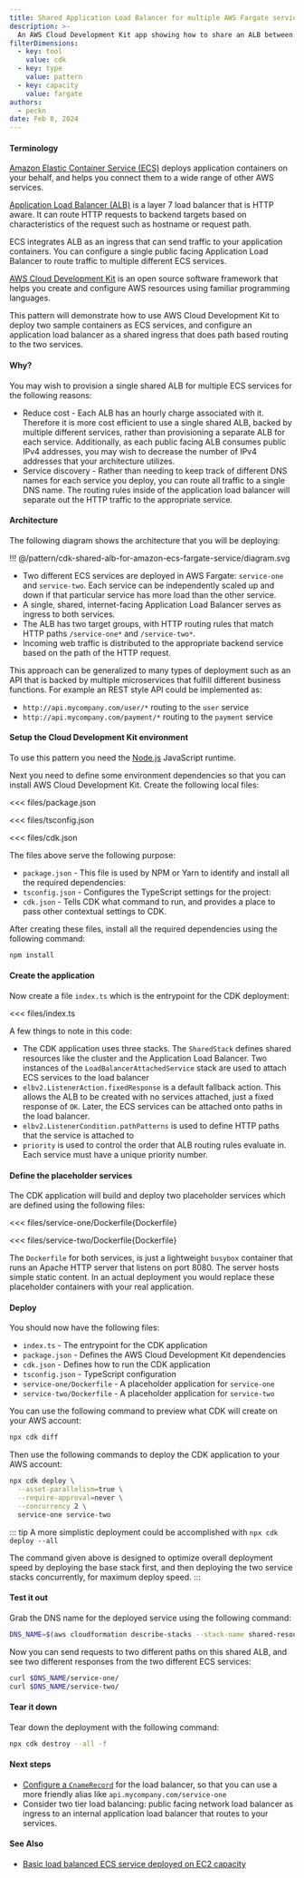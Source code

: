 ```yaml
---
title: Shared Application Load Balancer for multiple AWS Fargate services, in AWS Cloud Development Kit
description: >-
  An AWS Cloud Development Kit app showing how to share an ALB between multiple ECS services in AWS Fargate
filterDimensions:
  - key: tool
    value: cdk
  - key: type
    value: pattern
  - key: capacity
    value: fargate
authors:
  - peckn
date: Feb 8, 2024
---
```


#### Terminology

[Amazon Elastic Container Service (ECS)](https://aws.amazon.com/ecs/) deploys application containers on your behalf, and helps you connect them to a wide range of other AWS services.

[Application Load Balancer (ALB)](https://aws.amazon.com/elasticloadbalancing/application-load-balancer/) is a layer 7 load balancer that is HTTP aware. It can route HTTP requests to backend targets based on characteristics of the request such as hostname or request path.

ECS integrates ALB as an ingress that can send traffic to your application containers. You can configure a single public facing Application Load Balancer to route traffic to multiple different ECS services.

[AWS Cloud Development Kit](https://aws.amazon.com/cdk/) is an open source software framework that helps you create and configure AWS resources using familiar programming languages.

This pattern will demonstrate how to use AWS Cloud Development Kit to deploy two sample containers as ECS services, and configure an application load balancer as a shared ingress that does path based routing to the two services.

#### Why?

You may wish to provision a single shared ALB for multiple ECS services for the following reasons:

* Reduce cost - Each ALB has an hourly charge associated with it. Therefore it is more cost efficient to use a single shared ALB, backed by multiple different services, rather than provisioning a separate ALB for each service. Additionally, as each public facing ALB consumes public IPv4 addresses, you may wish to decrease the number of IPv4 addresses that your architecture utilizes.
* Service discovery - Rather than needing to keep track of different DNS names for each service you deploy, you can route all traffic to a single DNS name. The routing rules inside of the application load balancer will separate out the HTTP traffic to the appropriate service.

#### Architecture

The following diagram shows the architecture that you will be deploying:

!!! @/pattern/cdk-shared-alb-for-amazon-ecs-fargate-service/diagram.svg

* Two different ECS services are deployed in AWS Fargate: `service-one` and `service-two`. Each service can be independently scaled up and down if that particular service has more load than the other service.
* A single, shared, internet-facing Application Load Balancer serves as ingress to both services.
* The ALB has two target groups, with HTTP routing rules that match HTTP paths `/service-one*` and `/service-two*`.
* Incoming web traffic is distributed to the appropriate backend service based on the path of the HTTP request.

This approach can be generalized to many types of deployment such as an API that is backed by multiple microservices that fulfill different business functions. For example an REST style API could be implemented as:

* `http://api.mycompany.com/user/*` routing to the `user` service
* `http://api.mycompany.com/payment/*` routing to the `payment` service

#### Setup the Cloud Development Kit environment

To use this pattern you need the [Node.js](https://nodejs.org/en) JavaScript runtime.

Next you need to define some environment dependencies so that you can install AWS Cloud Development Kit. Create the following local files:

<tabs>
<tab label="package.json">

<<< files/package.json

</tab>

<tab label='tsconfig.json'>

<<< files/tsconfig.json

</tab>

<tab label='cdk.json'>

<<< files/cdk.json

</tab>
</tabs>

The files above serve the following purpose:

- `package.json` - This file is used by NPM or Yarn to identify and install all the required dependencies:
- `tsconfig.json` - Configures the TypeScript settings for the project:
- `cdk.json` - Tells CDK what command to run, and provides a place to pass other contextual settings to CDK.

After creating these files, install all the required dependencies using the following command:

```sh
npm install
```

#### Create the application

Now create a file `index.ts` which is the entrypoint for the CDK deployment:

<<< files/index.ts

A few things to note in this code:

- The CDK application uses three stacks. The `SharedStack` defines shared resources like the cluster and the Application Load Balancer. Two instances of the `LoadBalancerAttachedService` stack are used to attach ECS services to the load balancer
- `elbv2.ListenerAction.fixedResponse` is a default fallback action. This allows the ALB to be created with no services attached, just a fixed response of `OK`. Later, the ECS services can be attached onto paths in the load balancer.
- `elbv2.ListenerCondition.pathPatterns` is used to define HTTP paths that the service is attached to
- `priority` is used to control the order that ALB routing rules evaluate in. Each service must have a unique priority number.

#### Define the placeholder services

The CDK application will build and deploy two placeholder services which are defined using the following files:

<tabs>
<tab label="service-one/Dockerfile">

<<< files/service-one/Dockerfile{Dockerfile}

</tab>

<tab label="service-two/Dockerfile">

<<< files/service-two/Dockerfile{Dockerfile}

</tab>

</tabs>

The `Dockerfile` for both services, is just a lightweight `busybox` container that runs an Apache HTTP server that listens on port 8080. The server hosts simple static content. In an actual deployment you would replace these placeholder containers with your real application.

#### Deploy

You should now have the following files:

* `index.ts` - The entrypoint for the CDK application
* `package.json` - Defines the AWS Cloud Development Kit dependencies
* `cdk.json` - Defines how to run the CDK application
* `tsconfig.json` - TypeScript configuration
* `service-one/Dockerfile` - A placeholder application for `service-one`
* `service-two/Dockerfile` - A placeholder application for `service-two`

You can use the following command to preview what CDK will create on your AWS account:

```sh
npx cdk diff
```

Then use the following commands to deploy the CDK application to your AWS account:

```sh
npx cdk deploy \
  --asset-parallelism=true \
  --require-approval=never \
  --concurrency 2 \
  service-one service-two
```

::: tip
A more simplistic deployment could be accomplished with `npx cdk deploy --all`

The command given above is designed to optimize overall deployment speed by deploying the base stack first, and then deploying the two service stacks concurrently, for maximum deploy speed.
:::

#### Test it out

Grab the DNS name for the deployed service using the following command:

```sh
DNS_NAME=$(aws cloudformation describe-stacks --stack-name shared-resources --query "Stacks[0].Outputs[?OutputKey=='dns'].OutputValue" --output text) && echo $DNS_NAME
```

Now you can send requests to two different paths on this shared ALB, and see two different responses from the two different ECS services:

```sh
curl $DNS_NAME/service-one/
curl $DNS_NAME/service-two/
```

#### Tear it down

Tear down the deployment with the following command:

```sh
npx cdk destroy --all -f
```

#### Next steps

- [Configure a `CnameRecord`](https://docs.aws.amazon.com/cdk/api/v2/docs/aws-cdk-lib.aws_route53.CnameRecord.html) for the load balancer, so that you can use a more friendly alias like `api.mycompany.com/service-one`
- Consider two tier load balancing: public facing network load balancer as ingress to an internal application load balancer that routes to your services.

#### See Also

- [Basic load balanced ECS service deployed on EC2 capacity](advanced-public-facing-service-cdk)